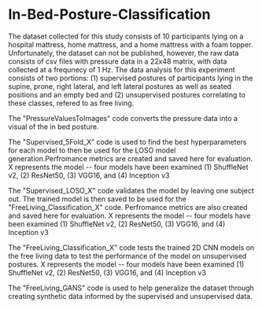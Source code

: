 # In-Bed-Posture-Classification
The dataset collected for this study consists of 10 participants lying on a hospital mattress, home mattress, and a home mattress with a foam topper. Unfortunately, the dataset can not be published, however, the raw data consists of csv files with pressure data in a 22x48 matrix, with data collected at a frequnecy of 1 Hz. The data analysis for this experiment consists of two portions: (1) supervised postures of participants lying in the supine, prone, right lateral, and left lateral postures as well as seated positions and an empty bed and (2) unsupervised postures correlating to these classes, refered to as free living.

The "PressureValuesToImages" code converts the pressure data into a visual of the in bed posture.

The "Supervised_5Fold_X" code is used to find the best hyperparameters for each model to then be used for the LOSO model generation.Perfromance metrics are created and saved here for evaluation. X represents the model -- four models have been examined (1) ShuffleNet v2, (2) ResNet50, (3) VGG16, and (4) Inception v3

The "Supervised_LOSO_X" code validates the model by leaving one subject out. The trained model is then saved to be used for the "FreeLiving_Classification_X" code. Perfromance metrics are also created and saved here for evaluation. X represents the model -- four models have been examined (1) ShuffleNet v2, (2) ResNet50, (3) VGG16, and (4) Inception v3

The "FreeLiving_Classification_X" code tests the trained 2D CNN models on the free living data to test the performance of the model on unsupervised postures. X represents the model -- four models have been examined (1) ShuffleNet v2, (2) ResNet50, (3) VGG16, and (4) Inception v3

The "FreeLiving_GANS" code is used to help generalize the dataset through creating synthetic data informed by the supervised and unsupervised data.
